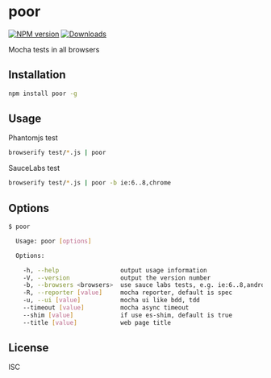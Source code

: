 poor
===

[![NPM version][npm-image]][npm-url]
[![Downloads][downloads-image]][downloads-url]

Mocha tests in all browsers

Installation
---

```sh
npm install poor -g
```

Usage
---

Phantomjs test

```sh
browserify test/*.js | poor
```

SauceLabs test

```sh
browserify test/*.js | poor -b ie:6..8,chrome
```

Options
---

```sh
$ poor

  Usage: poor [options]

  Options:

    -h, --help                 output usage information
    -V, --version              output the version number
    -b, --browsers <browsers>  use sauce labs tests, e.g. ie:6..8,android,chrome:stable..
    -R, --reporter [value]     mocha reporter, default is spec
    -u, --ui [value]           mocha ui like bdd, tdd
    --timeout [value]          mocha async timeout
    --shim [value]             if use es-shim, default is true
    --title [value]            web page title
```

License
---

ISC

[npm-image]: https://img.shields.io/npm/v/poor.svg?style=flat-square
[npm-url]: https://npmjs.org/package/poor
[downloads-image]: http://img.shields.io/npm/dm/poor.svg?style=flat-square
[downloads-url]: https://npmjs.org/package/poor
